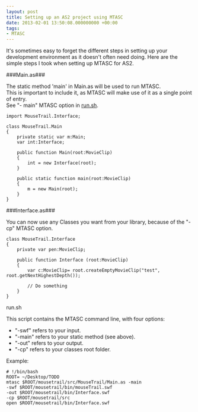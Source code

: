 ```yaml
---
layout: post
title: Setting up an AS2 project using MTASC
date: 2013-02-01 13:50:08.000000000 +00:00
tags:
- MTASC
---
```

It's sometimes easy to forget the different steps in setting up your development environment as it doesn't often need doing. Here are the simple steps I took when setting up MTASC for AS2.

###Main.as###

The static method 'main' in Main.as will be used to run MTASC.  
This is important to include it, as MTASC will make use of it as a single point of entry.  
See "- main" MTASC option in [run.sh](#a0).

    import MouseTrail.Interface;
     
    class MouseTrail.Main 
    {
        private static var m:Main;
        var int:Interface;
     
        public function Main(root:MovieClip)
        {
            int = new Interface(root);
        }
     
        public static function main(root:MovieClip)
        {
            m = new Main(root);
        }
    }

###Interface.as###

You can now use any Classes you want from your library, because of the "-cp" MTASC option.

    class MouseTrail.Interface
    {
        private var pen:MovieClip;
     
        public function Interface (root:MovieClip)
        {
            var c:MovieClip= root.createEmptyMovieClip("test", root.getNextHighestDepth());
            
            // Do something
        }
    }

<a name="a0">run.sh</a>


This script contains the MTASC command line, with four options:

- "-swf" refers to your input.
- "-main" refers to your static method (see above).
- "-out" refers to your output.
- "-cp" refers to your classes root folder.  

Example:

    # !/bin/bash
    ROOT= ~/Desktop/TODO
    mtasc $ROOT/mousetrail/src/MouseTrail/Main.as -main
    -swf $ROOT/mousetrail/bin/mouseTrail.swf
    -out $ROOT/mousetrail/bin/Interface.swf
    -cp $ROOT/mousetrail/src
    open $ROOT/mousetrail/bin/Interface.swf
